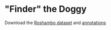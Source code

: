 # "Finder" the Doggy

Download the [Roshambo dataset](https://drive.google.com/drive/folders/1oy_yDT5fK0Fy0NGUxPaTM-6PrHq4zG1N?usp=sharing) and [annotations]()
